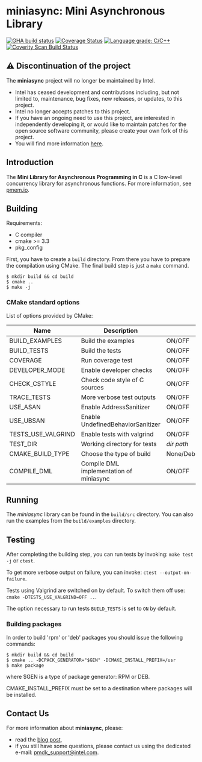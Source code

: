 # **miniasync: Mini Asynchronous Library**

[![GHA build status](https://github.com/pmem/miniasync/workflows/On_Pull_Request/badge.svg?branch=master)](https://github.com/pmem/miniasync/actions)
[![Coverage Status](https://codecov.io/github/pmem/miniasync/coverage.svg?branch=master)](https://codecov.io/gh/pmem/miniasync/branch/master)
[![Language grade: C/C++](https://img.shields.io/lgtm/grade/cpp/g/pmem/miniasync.svg?logo=lgtm&logoWidth=18)](https://lgtm.com/projects/g/pmem/miniasync/context:cpp)
[![Coverity Scan Build Status](https://scan.coverity.com/projects/24161/badge.svg)](https://scan.coverity.com/projects/pmem-miniasync)

## ⚠️ Discontinuation of the project
The **miniasync** project will no longer be maintained by Intel.
- Intel has ceased development and contributions including, but not limited to, maintenance, bug fixes, new releases,
or updates, to this project.
- Intel no longer accepts patches to this project.
- If you have an ongoing need to use this project, are interested in independently developing it, or would like to
maintain patches for the open source software community, please create your own fork of this project.
- You will find more information [here](https://pmem.io/blog/2022/11/update-on-pmdk-and-our-long-term-support-strategy/).

## Introduction

The **Mini Library for Asynchronous Programming in C** is a C low-level concurrency library for asynchronous functions.
For more information, see [pmem.io](https://pmem.io).

## Building

Requirements:
- C compiler
- cmake >= 3.3
- pkg_config

First, you have to create a `build` directory.
From there you have to prepare the compilation using CMake.
The final build step is just a `make` command.

```shell
$ mkdir build && cd build
$ cmake ..
$ make -j
```

### CMake standard options

List of options provided by CMake:

| Name | Description | Values | Default |
| - | - | - | - |
| BUILD_EXAMPLES | Build the examples | ON/OFF | ON |
| BUILD_TESTS | Build the tests | ON/OFF | ON |
| COVERAGE | Run coverage test | ON/OFF | OFF |
| DEVELOPER_MODE | Enable developer checks | ON/OFF | OFF |
| CHECK_CSTYLE | Check code style of C sources | ON/OFF | OFF |
| TRACE_TESTS | More verbose test outputs | ON/OFF | OFF |
| USE_ASAN | Enable AddressSanitizer | ON/OFF | OFF |
| USE_UBSAN | Enable UndefinedBehaviorSanitizer | ON/OFF | OFF |
| TESTS_USE_VALGRIND | Enable tests with valgrind | ON/OFF | ON |
| TEST_DIR | Working directory for tests | *dir path* | ./build/tests |
| CMAKE_BUILD_TYPE | Choose the type of build | None/Debug/Release/RelWithDebInfo | Debug |
| COMPILE_DML | Compile DML implementation of miniasync | ON/OFF | OFF |

## Running

The *miniasync* library can be found in the `build/src` directory.
You can also run the examples from the `build/examples` directory.

## Testing

After completing the building step, you can run tests by invoking:
`make test -j` or `ctest`.

To get more verbose output on failure, you can invoke:
`ctest --output-on-failure`.

Tests using Valgrind are switched on by default. To switch them off use:
`cmake -DTESTS_USE_VALGRIND=OFF ..`.

The option necessary to run tests `BUILD_TESTS` is set to `ON` by default.

### Building packages

In order to build 'rpm' or 'deb' packages you should issue the following commands:

```shell
$ mkdir build && cd build
$ cmake .. -DCPACK_GENERATOR="$GEN" -DCMAKE_INSTALL_PREFIX=/usr
$ make package
```

where $GEN is a type of package generator: RPM or DEB.

CMAKE_INSTALL_PREFIX must be set to a destination where packages will be installed.

## Contact Us

For more information about **miniasync**, please:
- read the [blog post](https://pmem.io/blog/2022/11/update-on-pmdk-and-our-long-term-support-strategy/),
- if you still have some questions, please contact us using the dedicated e-mail: pmdk_support@intel.com.
